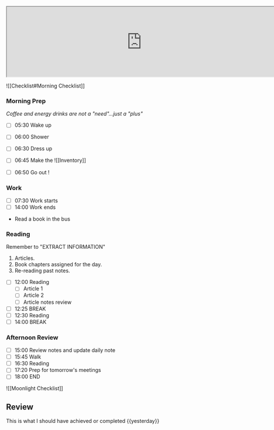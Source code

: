 <iframe src="https://www.youtube.com/embed/bkXn38__Gy0" class="resize-both" style="height: 191px; width: 735px;"></iframe>


![[Checklist#Morning Checklist]]

### Morning Prep

*Coffee and energy drinks are not a "need"...just a "plus"*

- [ ] 05:30 Wake up
- [ ] 06:00 Shower
- [ ] 06:30 Dress up
- [ ] 06:45 Make the ![[Inventory]]
- [ ] 06:50 Go out !


### Work

- [ ] 07:30 Work starts
- [ ] 14:00 Work ends

* Read a book in the bus


### Reading

Remember to "EXTRACT INFORMATION"

1. Articles.
2. Book chapters assigned for the day.
3. Re-reading past notes.
   
- [ ] 12:00 Reading
  - [ ] Article 1
  - [ ] Article 2
  - [ ] Article notes review
- [ ] 12:25 BREAK
- [ ] 12:30 Reading
- [ ] 14:00 BREAK

### Afternoon Review

- [ ] 15:00 Review notes and update daily note 
- [ ] 15:45 Walk
- [ ] 16:30 Reading
- [ ] 17:20 Prep for tomorrow's meetings
- [ ] 18:00 END

![[Moonlight Checklist]]

## Review

This is what I should have achieved or completed {{yesterday}}